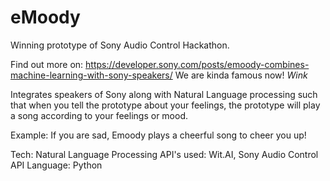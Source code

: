 # eMoody
Winning prototype of Sony Audio Control Hackathon. 

Find out more on: https://developer.sony.com/posts/emoody-combines-machine-learning-with-sony-speakers/
We are kinda famous now! *Wink*

Integrates speakers of Sony along with Natural Language processing such that when you tell the prototype about your feelings, the prototype will play a song according to your feelings or mood.

Example: If you are sad, Emoody plays a cheerful song to cheer you up!

Tech: Natural Language Processing
API's used: Wit.AI, Sony Audio Control API
Language: Python            

